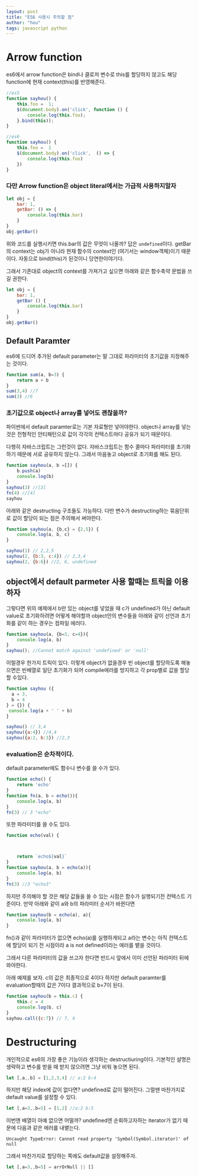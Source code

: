 ```yaml
---
layout: post
title: "ES6 사용시 주의할 점"
author: "hou"
tags: javascript python
---
```


# Arrow function
es6에서 arrow function은 bind나 클로저 변수로 this를 할당하지 않고도 해당 function에 현재 context(this)를 반영해준다.

```js
//es5
function sayhou() {
    this.foo =  1; 
    $(document.body).on('click', function () {   
        console.log(this.foo);
    }.bind(this));
}

//es6
function sayhou() {
    this.foo =  1 
    $(document.body).on('click',  () => {   
        console.log(this.foo)
    })
}
```
### 다만 Arrow function은 object literal에서는 가급적 사용하지말자 
```js
let obj = {
    bar: 1,
    getBar: () => {
        console.log(this.bar)
    }
}
obj.getBar()

```
위와 코드를 실행시키면 this.bar의 값은 무엇이 나올까? 답은 ``undefined``이다. getBar의 context는 obj가 아니라 현재 함수의 context인 (여기서는 window객체)이기 때문이다. 자동으로 bind(this)가 된것이니 당연한이야기다.

그래서 기존대로 object의 context를 가져가고 싶으면 아래와 같은 함수축약 문법을 쓰길 권한다.

```js
let obj = {
    bar: 1,
    getBar () {
        console.log(this.bar)
    }
}
obj.getBar()

```

## Default Paramter 

es6에 드디어 추가된 default parameter는 말 그대로 파라미터의 초기값을 지정해주는 것이다.

```js
function sum(a, b=3) {
    return a + b
}
sum(3,4) //7
sum(3) //6
```

### 초기값으로 object나 array를 넣어도 괜찮을까?

파이썬에서 default paramter로는 기본 자료형만 넣어야한다. object나 array를 넣는 것은 전형적인 안티패턴으로 값이 각각의 컨텍스트마다 공유가 되기 때문이다. 

다행히 자바스크립트는 그런것이 없다. 자바스크립트는 함수 콜마다 파라미터를 초기화하기 때문에 서로 공유하지 않는다. 그래서 마음놓고 object로 초기화를 해도 된다.

```js
function sayhou(a, b =[]) {
    b.push(a)
    console.log(b)
}
sayhou(3) //[3]
fn(4) //[4]
sayhou
```
아래와 같은 destructing 구조들도 가능하다. 다만 변수가 destructing하는 묶음단위로 값이 할당이 되는 점은 주의해서 써야한다.

``` js
function sayhou(a, {b,c} = {2,5}) {
    console.log(a, b, c)
}

sayhou(1) // 2,2,5
sayhou(2, {b:3, c:4}) // 2,3,4
sayhou(2, {b:6}) //2, 6, undefined  
```
## object에서 default parmeter 사용 할때는 트릭을 이용하자 

그렇다면 위의 예제에서 b만 있는 object를 넣었을 때 c가 undefined가 아닌 default value로 초기화하려면 어떻게 해야할까
object안의 변수들을 아래와 같이 선언과 초기화를 같이 하는 경우는 컴파일 에러다.
```js
function sayhou(a, {b=3, c=4}){
    console.log(a, b)
}
sayhou(); //Cannot match against 'undefined' or 'null'
```

이럴경우 한가지 트릭이 있다. 이렇게 object가 없을경우 빈 object를 할당하도록 해놓으면은 빈배열로 일단 초기화가 되어 compile에러를 방지하고 각 prop별로 값을 할당 할 수있다.

```js
function sayhou ({
  a = 3,
  b = 4
} = {}) {
 console.log(a + ' ' + b)
}

sayhou() // 3,4
sayhou({a:4}) //4,4
sayhou({a:2, b:3}) //2,3
```


### evaluation은 순차적이다.

default parameter에도 함수나 변수를 쓸 수가 있다. 
```js
function echo() {
    return 'echo'
}
function fn(a, b = echo()){
    console.log(a, b)
}
fn(3) // 3 "echo"
```

또한 파라미터를 쓸 수도 있다.
```js
function echo(val) {



    return `echo${val}` 
}
function sayhou(a, b = echo(a)){
    console.log(a, b)
}
fn(3) //3 "echo3"
```

하지만 주의해야 할 것은 해당 값들을 쓸 수 있는 시점은 함수가 실행되기전 컨택스트 기준이다. 
만약 아래와 같이 a와 b의 파라미터 순서가 바뀐다면 

```js
function sayhou(b = echo(a), a){
    console.log(a, b)
}
```
fn()과 같이 파라미터가 없으면 echo(a)를 실행하게되고 a라는 변수는 아직 컨텍스트에 할당이 되기 전 시점이라 a is not defined이라는 에러를 뱉을 것이다. 

그래서 다른 파라미터의 값을 쓰고자 한다면 반드시 앞에서 이미 선언된 파라미터 뒤에 와야한다.


아래 예제를 보자. c의 값은 최종적으로 4이다 하지만 default paramter를 evaluation할때의 값은 7이다 결과적으로 b=7이 된다.
```js
function sayhou(b = this.c) {
	this.c = 4
    console.log(b, c)
}
sayhou.call({c:7}) // 7, 4
```


# Destructuring
개인적으로 es6의 가장 좋은 기능이라 생각하는 destructiuring이다.
기본적인 설명은 생략하고 변수를 받을 때 받지 않으려면 그냥 비워 놓으면 된다.

```javascript
let [,a,,b] = [1,2,3,4] // a:2 b:4
```

하지만 해당 index에 값이 없다면? undefined로 값이 떨어진다. 그럴땐 마찬가지로 default value를 설정할 수 있다.

```javascript
let [,a=3,,b=5] = [1,2] //a:2 b:5
```

이번엔 배열이 아예 없으면 어떨까? 
undefined엔 순회하고자하는 iterator가 없기 때문에 다음과 같은 에러를 내뱉는다.

```
Uncaught TypeError: Cannot read property 'Symbol(Symbol.iterator)' of null 
```

그래서 마찬가지로 할당하는 쪽에도 default값을 설정해주자.

```javascript
let [,a=3,,b=5] = arrOrNull || []
```
